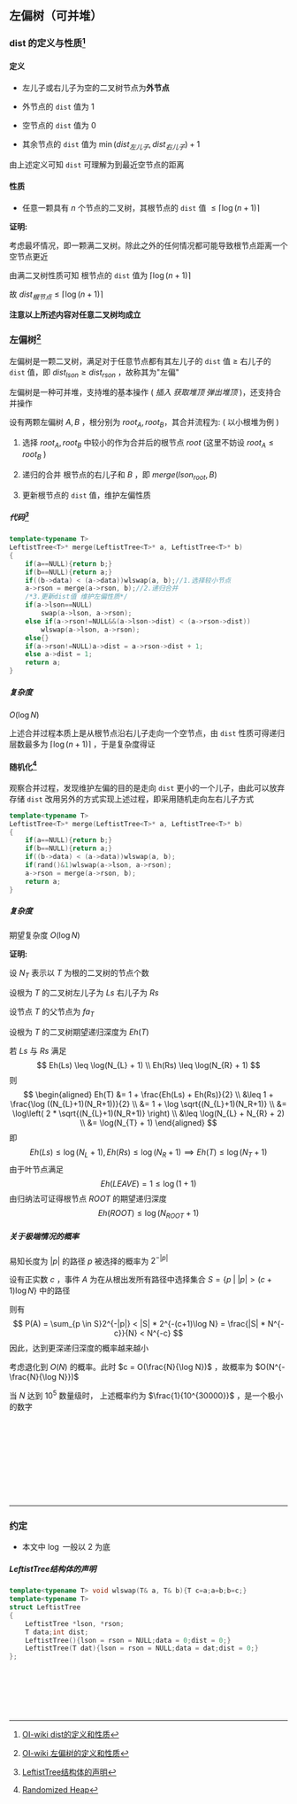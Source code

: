 ## 左偏树（可并堆）

### dist 的定义与性质[^1]

#### 定义

- 左儿子或右儿子为空的二叉树节点为**外节点**

- 外节点的 `dist` 值为 $1$

- 空节点的 `dist` 值为 $0$

- 其余节点的 `dist` 值为 $\min (dist_{左儿子}, dist_{右儿子}) + 1$

由上述定义可知 `dist` 可理解为到最近空节点的距离

#### 性质

- 任意一颗具有 $n$ 个节点的二叉树，其根节点的 `dist` 值 $\leq \lceil \log (n+1) \rceil$

**证明:**

考虑最坏情况，即一颗满二叉树。除此之外的任何情况都可能导致根节点距离一个空节点更近

由满二叉树性质可知 根节点的 `dist` 值为 $\lceil \log (n+1) \rceil$

故 $dist_{根节点}\leq\lceil \log (n+1) \rceil$

**注意以上所述内容对任意二叉树均成立**



### 左偏树[^2]

左偏树是一颗二叉树，满足对于任意节点都有其左儿子的 `dist` 值 $\geq$ 右儿子的 `dist` 值，即 $dist_{lson} \geq dist_{rson}$ ，故称其为"左偏"

左偏树是一种可并堆，支持堆的基本操作 ( *插入 获取堆顶 弹出堆顶*  )，还支持合并操作

设有两颗左偏树 $A, B$ ，根分别为 $root_{A}, root_{B}$，其合并流程为: ( 以小根堆为例 ) 

1. 选择 $root_{A}, root_{B}$ 中较小的作为合并后的根节点 $root$ (这里不妨设 $root_{A} \leq root_{B}$ )

2. 递归的合并 根节点的右儿子和 $B$ ，即 $merge(lson_{root}, B)$

3. 更新根节点的 `dist` 值，维护左偏性质

##### 代码[^3]


```cpp
template<typename T>
LeftistTree<T>* merge(LeftistTree<T>* a, LeftistTree<T>* b)
{
    if(a==NULL){return b;}
    if(b==NULL){return a;}
    if((b->data) < (a->data))wlswap(a, b);//1.选择较小节点
    a->rson = merge(a->rson, b);//2.递归合并
    /*3.更新dist值 维护左偏性质*/
    if(a->lson==NULL)
        swap(a->lson, a->rson);
    else if(a->rson!=NULL&&(a->lson->dist) < (a->rson->dist))
        wlswap(a->lson, a->rson);
    else{}
    if(a->rson!=NULL)a->dist = a->rson->dist + 1;
    else a->dist = 1;
    return a;
}
```

##### 复杂度

$O(\log N)$

上述合并过程本质上是从根节点沿右儿子走向一个空节点，由 `dist` 性质可得递归层数最多为 $\lceil \log (n+1) \rceil$ ，于是复杂度得证



#### 随机化[^4]

观察合并过程，发现维护左偏的目的是走向 `dist` 更小的一个儿子，由此可以放弃存储 `dist` 改用另外的方式实现上述过程，即采用随机走向左右儿子方式

```cpp
template<typename T>
LeftistTree<T>* merge(LeftistTree<T>* a, LeftistTree<T>* b)
{
    if(a==NULL){return b;}
    if(b==NULL){return a;}
    if((b->data) < (a->data))wlswap(a, b);
    if(rand()&1)wlswap(a->lson, a->rson);
    a->rson = merge(a->rson, b);
    return a;
}
```

##### 复杂度

期望复杂度 $O(\log N)$

**证明:**

设 $N_{T}$ 表示以 $T$ 为根的二叉树的节点个数

设根为 $T$ 的二叉树左儿子为 $Ls$ 右儿子为 $Rs$ 

设节点 $T$ 的父节点为 $fa_{T}$ 

设根为 $T$ 的二叉树期望递归深度为 $Eh(T)$ 

若 $Ls$ 与 $Rs$ 满足
$$
Eh(Ls) \leq \log(N_{L} + 1) \\
Eh(Rs) \leq \log(N_{R} + 1)
$$
则
$$
\begin{aligned}
Eh(T) &= 1 + \frac{Eh(Ls) + Eh(Rs)}{2} \\
&\leq 1 + \frac{\log ((N_{L}+1)(N_R+1))}{2} \\
&= 1 + \log \sqrt{(N_{L}+1)(N_R+1)} \\
&= \log\left( 2 * \sqrt{(N_{L}+1)(N_R+1)} \right) \\
&\leq \log(N_{L} + N_{R} + 2) \\
&= \log(N_{T} + 1)
\end{aligned}
$$
即
$$
Eh(Ls) \leq \log(N_{L} + 1), Eh(Rs) \leq \log(N_{R} + 1) \implies Eh(T) \leq \log(N_{T} + 1)
$$
由于叶节点满足
$$
Eh(LEAVE) = 1 \leq \log(1 + 1)
$$
由归纳法可证得根节点 $ROOT$ 的期望递归深度
$$
Eh(ROOT) \leq \log(N_{ROOT} + 1)
$$

##### 关于极端情况的概率

易知长度为 $|p|$ 的路径 $p$ 被选择的概率为 $2^{-|p|}$ 

设有正实数 $c$ ，事件 $A$ 为在从根出发所有路径中选择集合 $S = \{ p \;\big|\; |p|>(c+1)\log N \}$ 中的路径

则有
$$
P(A) = \sum_{p \in S}2^{-|p|} < |S| * 2^{-(c+1)\log N} = \frac{|S| * N^{-c}}{N} < N^{-c}
$$
因此，达到更深递归深度的概率越来越小

考虑退化到 $O(N)$ 的概率。此时 $c = O(\frac{N}{\log N})$ ，故概率为 $O(N^{-\frac{N}{\log N}})$ 

当 $N$ 达到 $10^{5}$ 数量级时， 上述概率约为 $\frac{1}{10^{30000}}$ ，是一个极小的数字

&nbsp;

&nbsp;

&nbsp;

&nbsp;

&nbsp;

---

### 约定

- 本文中 $\log$ 一般以 $2$ 为底

##### LeftistTree结构体的声明

```cpp
template<typename T> void wlswap(T& a, T& b){T c=a;a=b;b=c;}
template<typename T>
struct LeftistTree
{
    LeftistTree *lson, *rson;
    T data;int dist;
    LeftistTree(){lson = rson = NULL;data = 0;dist = 0;}
    LeftistTree(T dat){lson = rson = NULL;data = dat;dist = 0;}
};
```

&nbsp;

&nbsp;

&nbsp;

[^1]:[OI-wiki dist的定义和性质](https://oi-wiki.org/ds/leftist-tree/#dist-%E7%9A%84%E5%AE%9A%E4%B9%89%E5%92%8C%E6%80%A7%E8%B4%A8)
[^2]: [OI-wiki 左偏树的定义和性质](https://oi-wiki.org/ds/leftist-tree/#%E5%B7%A6%E5%81%8F%E6%A0%91%E7%9A%84%E5%AE%9A%E4%B9%89%E5%92%8C%E6%80%A7%E8%B4%A8)
[^3]:[LeftistTree结构体的声明](#LeftistTree结构体的声明)
[^4]:[Randomized Heap](https://cp-algorithms.com/data_structures/randomized_heap.html)

